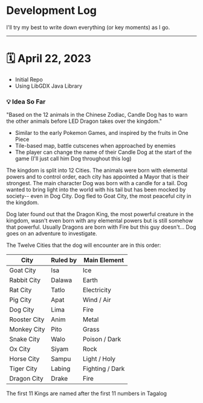 # Development Log

I'll try my best to write down everything (or key moments) as I go.

------------

# 🗓️ April 22, 2023

- Initial Repo
- Using LibGDX Java Library

### 💡 Idea So Far
"Based on the 12 animals in the Chinese Zodiac, Candle Dog has to warn the other animals before LED Dragon takes over the kingdom."

- Similar to the early Pokemon Games, and inspired by the fruits in One Piece
- Tile-based map, battle cutscenes when approached by enemies
- The player can change the name of their Candle Dog at the start of the game (I'll just call him Dog throughout this log)

The kingdom is split into 12 Cities. The animals were born with elemental powers and to control order, each city has appointed a Mayor that is their  strongest. The main character Dog was born with a candle for a tail. Dog wanted to bring light into the world with his tail but has been mocked by society-- even in Dog City. Dog fled to Goat City, the most peaceful city in the kingdom. 

Dog later found out that the Dragon King, the most powerful creature in the kingdom, wasn't even born with any elemental powers but is still somehow that powerful. Usually Dragons are born with Fire but this guy doesn't... Dog goes on an adventure to investigate.

The Twelve Cities that the dog will encounter are in this order:

| City         | Ruled by | Main Element    |
| ------------ | -------- | -------------   |
| Goat City    | Isa      | Ice             |
| Rabbit City  | Dalawa   | Earth           |
| Rat City     | Tatlo    | Electricity     |
| Pig City     | Apat     | Wind / Air      |
| Dog City     | Lima     | Fire            |
| Rooster City | Anim     | Metal           |
| Monkey City  | Pito     | Grass           |
| Snake City   | Walo     | Poison / Dark   |
| Ox City      | Siyam    | Rock            |
| Horse City   | Sampu    | Light / Holy    |
| Tiger City   | Labing   | Fighting / Dark |
| Dragon City  | Drake    | Fire            |

The first 11 Kings are named after the first 11 numbers in Tagalog


